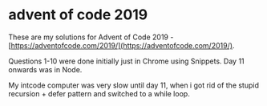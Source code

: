 # advent of code 2019

These are my solutions for Advent of Code 2019 - [https://adventofcode.com/2019/](https://adventofcode.com/2019/).

Questions 1-10 were done initially just in Chrome using Snippets. Day 11 onwards was in Node.

My intcode computer was very slow until day 11, when i got rid of the stupid recursion + defer pattern and switched to a while loop.
